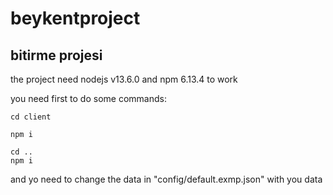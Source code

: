 # beykentproject
## bitirme projesi
the project need nodejs v13.6.0 and npm 6.13.4 to work

you need first to do some commands:
```npm
cd client

npm i

cd ..
npm i
```
and yo need to change the data in "config/default.exmp.json" with you data
